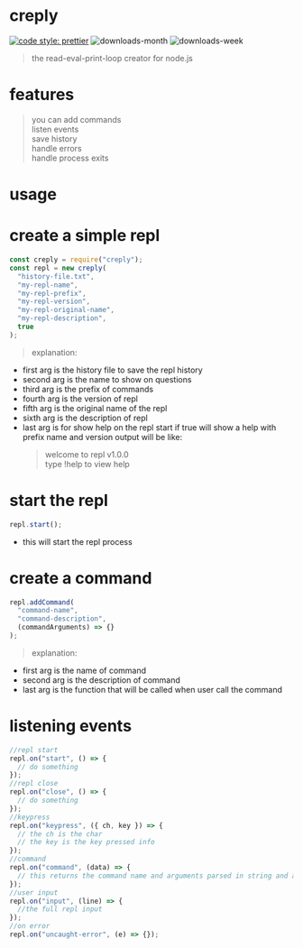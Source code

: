 <!-- markdownlint-disable MD033 MD013 -->

# creply

[![code style: prettier](https://img.shields.io/badge/code_style-prettier-ff69b4.svg?style=flat-square)](https://github.com/prettier/prettier)
![downloads-month](https://img.shields.io/npm/dm/creply.svg?style=flat)
![downloads-week](https://img.shields.io/npm/dw/creply.svg?style=flat)

> the read-eval-print-loop creator for node.js

# features

> you can add commands<br>
> listen events<br>
> save history<br>
> handle errors<br>
> handle process exits

# usage

# create a simple repl

```js
const creply = require("creply");
const repl = new creply(
  "history-file.txt",
  "my-repl-name",
  "my-repl-prefix",
  "my-repl-version",
  "my-repl-original-name",
  "my-repl-description",
  true
);
```

> explanation:

- first arg is the history file to save the repl history
- second arg is the name to show on questions
- third arg is the prefix of commands
- fourth arg is the version of repl
- fifth arg is the original name of the repl
- sixth arg is the description of repl
- last arg is for show help on the repl start if true will show a help with prefix name and version output will be like:
  > welcome to repl v1.0.0<br>
  > type !help to view help

# start the repl

```js
repl.start();
```

- this will start the repl process

# create a command

```js
repl.addCommand(
  "command-name",
  "command-description",
  (commandArguments) => {}
);
```

> explanation:

- first arg is the name of command
- second arg is the description of command
- last arg is the function that will be called when user call the command

# listening events

```js
//repl start
repl.on("start", () => {
  // do something
});
//repl close
repl.on("close", () => {
  // do something
});
//keypress
repl.on("keypress", ({ ch, key }) => {
  // the ch is the char
  // the key is the key pressed info
});
//command
repl.on("command", (data) => {
  // this returns the command name and arguments parsed in string and array
});
//user input
repl.on("input", (line) => {
  //the full repl input
});
//on error
repl.on("uncaught-error", (e) => {});
```
